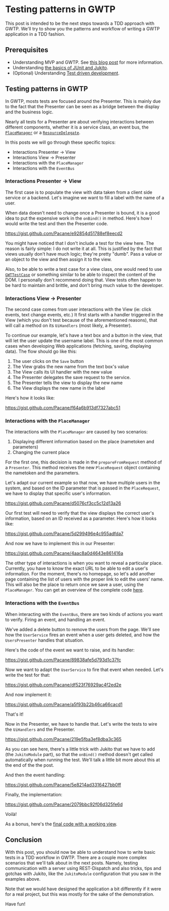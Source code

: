 # Testing patterns in GWTP
This post is intended to be the next steps towards a TDD approach with GWTP. We'll try to show you the patterns and workflow of writing a GWTP application in a TDD fashion.

## Prerequisites 
- Understanding MVP and GWTP. See [this blog post](http://blog.arcbees.com/2015/09/02/gwtp-beginners-tutorial/) for more information.
- Understanding [the basics of JUnit and Jukito](http://blog.arcbees.com/2015/11/04/testing-gwtp-applications-with-jukito-introduction-to-jukito/).
- (Optional) Understanding [Test driven development](http://blog.arcbees.com/2015/10/13/testing-gwtp-applications-with-jukito-introduction-to-tdd/).

## Testing patterns in GWTP
In GWTP, mosts tests are focused around the Presenter. This is mainly due to the fact that the Presenter can be seen as a bridge between the display and the business logic.

Nearly all tests for a Presenter are about verifying interactions between different components, whether it is a service class, an event bus, the [`PlaceManager`](http://dev.arcbees.com/gwtp/core/navigation/reveal-places.html) or a [`ResourceDelegate`](https://github.com/ArcBees/gwtp-extensions/wiki/Resource-Delegates).

In this posts we will go through these specific topics:
- Interactions Presenter → View
- Interactions View → Presenter
- Interactions with the `PlaceManager`
- Interactions with the `EventBus`

### Interactions Presenter → View
The first case is to populate the view with data taken from a client side service or a backend. Let's imagine we want to fill a label with the name of a user.

When data doesn't need to change once a Presenter is bound, it is a good idea to put the expensive work in the `onBind()` in method. Here's how I would write the test and then the Presenter code.

https://gist.github.com/Pacane/e92854d51788ef8eecd2

You might have noticed that I don't include a test for the view here. The reason is fairly simple: I do not write it at all. This is justified by the fact that views usually don't have much logic; they're pretty "dumb". Pass a value or an object to the view and then assign it to the view. 

Also, to be able to write a test case for a view class, one would need to use [`GWTTestCase`](http://www.gwtproject.org/doc/latest/DevGuideTesting.html) or something similar to be able to inspect the content of the DOM. I personally don't recommend doing that. View tests often happen to be hard to maintain and brittle, and don't bring much value to the developer.

### Interactions View → Presenter
The second case comes from user interactions with the View (ie: click events, text change events, etc.) It first starts with a handler triggered in the View (which you don't test because of the aforementioned reasons), that will call a method on its `UiHandlers` (most likely, a Presenter).

To continue our example, let's have a text box and a button in the view, that will let the user update the username label. This is one of the most common cases when developing Web applications (fetching, saving, displaying data). The flow should go like this:

1. The user clicks on the `Save` button
1. The View grabs the new name from the text box's value
1. The View calls its UI handler with the new value
1. The Presenter delegates the save request to the service.
1. The Presenter tells the view to display the new name
1. The View displays the new name in the label

Here's how it looks like:

https://gist.github.com/Pacane/f64a6b913df7327abc51

### Interactions with the `PlaceManager`

The interactions with the `PlaceManager` are caused by two scenarios:

1. Displaying different information based on the place (nametoken and parameters)
1. Changing the current place

For the first one, this decision is made in the `prepareFromRequest` method of a `Presenter`. This method receives the new `PlaceRequest` object containing the nametoken and the parameters.

Let's adapt our current example so that now, we have multiple users in the system, and based on the ID parameter that is passed in the `PlaceRequest`, we have to display that specific user's information.

https://gist.github.com/Pacane/d5076cf3cc5c12d13a26

Our first test will need to verify that the view displays the correct user's information, based on an ID received as a parameter. Here's how it looks like:


https://gist.github.com/Pacane/5d299496e4c955adfda7


And now we have to implement this in our Presenter:

https://gist.github.com/Pacane/4aac8a0d4643e861416a

The other type of interactions is when you want to reveal a particular place. Currently, you have to know the exact URL to be able to edit a user's information. For the moment, there's no homepage, so let's add another page containing the list of users with the proper link to edit the users' name. This will also be the place to return once we save a user, using the `PlaceManager`. You can get an overview of the complete code [here](https://github.com/Pacane/TDD-GWTP/tree/6ac9e4d8ed9601911f20c8465333d21d39a65468).

### Interactions with the `EventBus`
When interacting with the `EventBus`, there are two kinds of actions you want to verify. Firing an event, and handling an event.

We've added a delete button to remove the users from the page. We'll see how the `UserService` fires an event when a user gets deleted, and how the `UsersPresenter` handles that situation.

Here's the code of the event we want to raise, and its handler:

https://gist.github.com/Pacane/89838afe5d793d1c37fc

Now we want to adapt the `UserService` to fire that event when needed. Let's write the test for that:

https://gist.github.com/Pacane/df523f76929ac4f2ed2e

And now implement it:

https://gist.github.com/Pacane/a5f93b22b46ca66cacd1

That's it!

Now in the Presenter, we have to handle that. Let's write the tests to wire the `UiHandlers` and the Presenter.

https://gist.github.com/Pacane/219e5fba3ef8dba3c365

As you can see here, there's a little trick with Jukito that we have to add (the `JukitoModule` part), so that the `onBind()` method doesn't get called automatically when running the test. We'll talk a little bit more about this at the end of the the post.

And then the event handling:

https://gist.github.com/Pacane/5e8214ad3316427bb0ff

Finally, the implementation:

https://gist.github.com/Pacane/2079bbc92f06d325fe6d

Voilà!

As a bonus, here's the [final code with a working view](https://github.com/Pacane/TDD-GWTP).

## Conclusion
With this post, you should now be able to understand how to write basic tests in a TDD workflow in GWTP. There are a couple more complex scenarios that we'll talk about in the next posts. Namely, testing communication with a server using REST-Dispatch and also tricks, tips and gotchas with Jukito, like the `JukitoModule` configuration that you saw in the examples above.

Note that we would have designed the application a bit differently if it were for a real project, but this was mostly for the sake of the demonstration.

Have fun!
